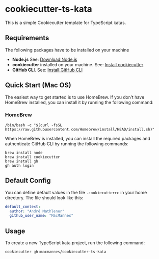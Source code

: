 # cookiecutter-ts-kata

This is a simple Cookiecutter template for TypeScript katas.

## Requirements

The following packages have to be installed on your machine

-  **Node.js**  See: [Download Node.js](https://nodejs.org/en/download/package-manager)
-  **cookiecutter** installed on your machine. See: [Install cookiecutter](https://cookiecutter.readthedocs.io/en/1.7.0/installation.html)
-  **GitHub CLI**. See: [Install GitHub CLI](https://cli.github.com/manual/installation)

## Quick Start (Mac OS)

The easiest way to get started is to use HomeBrew. If you don't have HomeBrew installed, you can install it by running the following command:

### HomeBrew 

```shell
/bin/bash -c "$(curl -fsSL https://raw.githubusercontent.com/Homebrew/install/HEAD/install.sh)"
```

When HomeBrew is installed, you can install the required packages and authenticate GitHub CLI by running the following commands:

```shell
brew install node
brew install cookiecutter
brew install gh
gh auth login
```

## Default Config

You can define default values in the file `.cookiecutterrc` in your home directory. The file should look like this:

```yaml
default_context:
  author: "André Mathlener"
  github_user_name: "MacMannes"
```

## Usage

To create a new TypeScript kata project, run the following command:

```shell
cookiecutter gh:macmannes/cookiecutter-ts-kata
```